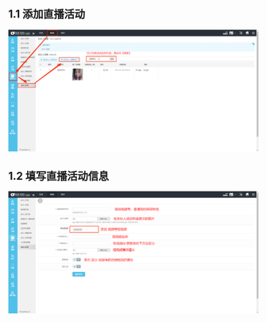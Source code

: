 ## 1.1 添加直播活动

<img src="../static/视频号1.png" >



## 1.2 填写直播活动信息

<img src="../static/视频号2.png" >

